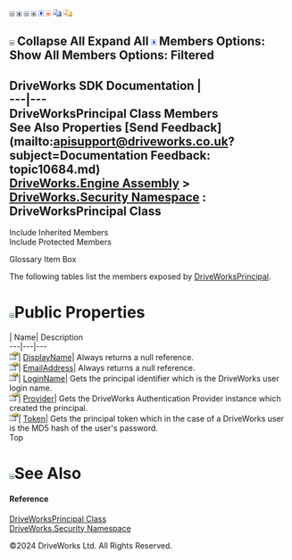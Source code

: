 ![](dotnetimages/collapse.gif) ![](dotnetimages/expand.gif) ![](dotnetimages/collapse.gif) ![](dotnetimages/expand.gif) ![](dotnetimages/drpdown.gif) ![](dotnetimages/drpdown_orange.gif) ![](dotnetimages/copycode.gif) ![](dotnetimages/copycodeHighlight.gif)

![](dotnetimages/collapse.gif) Collapse All Expand All ![](dotnetimages/drpdown.gif) Members Options: Show All  Members Options: Filtered   
---  
DriveWorks SDK Documentation  |   
---|---  
DriveWorksPrincipal Class Members   
See Also Properties [Send Feedback](mailto:apisupport@driveworks.co.uk?subject=Documentation Feedback: topic10684.md)  
[DriveWorks.Engine Assembly](topic2156.md) > [DriveWorks.Security Namespace](topic10574.md) : DriveWorksPrincipal Class  
---  
  
Include Inherited Members    
Include Protected Members  


Glossary Item Box

The following tables list the members exposed by [DriveWorksPrincipal](topic10684.md).

# ![](dotnetimages/collapse.gif)Public Properties

| Name| Description  
---|---|---  
![Public Property](dotnetimages/publicProperty.gif)| [DisplayName](topic10690.md)| Always returns a null reference.   
![Public Property](dotnetimages/publicProperty.gif)| [EmailAddress](topic10691.md)| Always returns a null reference.   
![Public Property](dotnetimages/publicProperty.gif)| [LoginName](topic10692.md)| Gets the principal identifier which is the DriveWorks user login name.   
![Public Property](dotnetimages/publicProperty.gif)| [Provider](topic10693.md)| Gets the DriveWorks Authentication Provider instance which created the principal.   
![Public Property](dotnetimages/publicProperty.gif)| [Token](topic10694.md)| Gets the principal token which in the case of a DriveWorks user is the MD5 hash of the user's password.   
Top

# ![](dotnetimages/collapse.gif)See Also

#### Reference

[DriveWorksPrincipal Class](topic10684.md)   
[DriveWorks.Security Namespace](topic10574.md)

©2024 DriveWorks Ltd. All Rights Reserved.
